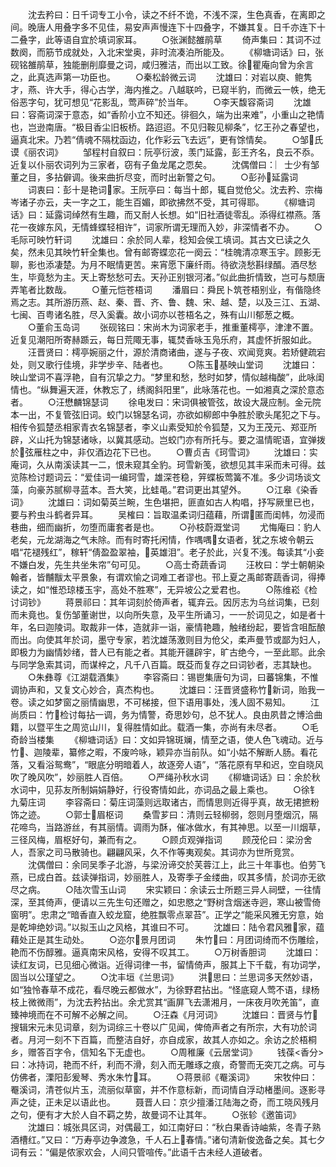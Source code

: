 <!-- { "loadSidebar": true } -->
　　沈去矜曰：日千词专工小令，读之不纤不诡，不浅不深，生色真香，在离即之间。晚唐人用叠字多不见佳，易安声声慢连下十四叠字，不嫌其复。日千亦连下十二叠字，此等语自宜於填词家耳。
　　○张渊懿雒鹃草
　　倚声集曰：其词不过数阕，而筋节成就处，入北宋堂奥，非时流凑泊所能及。
　　《柳塘词话》曰，张砚铭雒鹃草，独能删削靡曼之词，咸归雅洁，而出以工致。徐瞿庵向曾为余言之，此真选声第一功臣也。
　　○秦松龄微云词
　　沈雄曰：对岩以庾、鲍隽才，燕、许大手，得心古学，海内推之。八越联吟，已窥半豹，而微云一帙，绝无俗恶字句，犹可想见“花影乱，莺声碎”於当年。
　　○李天馥容斋词
　　沈雄曰：容斋词深于意态，如“香阶小立不知还。徘徊久，端为出来难”，小重山之艳情也，岂逊南唐。“极目香尘旧板桥。路迢迢。不见归鞍见柳条”，忆王孙之春望也，逼真北宋。乃若“倩魂不隔枕函边，化作彩云飞去远”，更有馀情矣。
　　○邹氏谟《丽农词》
　　邹程村自叙曰：阮亭衍波，羡门延露，彭王齐名，良云不忝。近复以仆丽农词列为三家者，窃有子鱼龙尾之恧矣。
　　沈偶僧曰：︳士少有邹董之目，多拈僻调。後来曲折尽变，而时出新警之句。
　　○彭孙延露词
　　词衷曰：彭十是艳词家。王阮亭曰：每当十郎，辄自觉伧父。沈去矜、宗梅岑诸子亦云，夫一字之工，能生百媚，即欲拂然不受，其可得耶。
　　《柳塘词话》曰：延露词绰然有生趣，而又耐人长想。如“旧社酒徒零乱。添得红襟燕。落花一夜嫁东风，无情蜂蝶轻相许”，词家所谓无理而入妙，非深情者不办。
　　○毛际可映竹轩词
　　沈雄曰：余於同人辈，稔知会侯工填词。其古文已读之久矣，然未见其映竹轩全集也。曾有邮寄蝶恋花一阕云：“桂魄清凉寒玉宇。顾影无聊，影也添凄楚。为月不眠情更苦。来宵愿下廉纤雨。待欲浇愁斟绿醑。酒尽愁生，毕竟愁为主。天上寄愁愁可去。天孙正别银河渚。”似此曲折情致，岂可与颓唐弄笔者比数哉。
　　○董元恺苍梧词
　　潘眉曰：舜民卜筑苍梧别业，有偕隐终焉之志。其所游历燕、赵、秦、晋、齐、鲁、魏、宋、越、楚，以及三江、五湖、七闽、百粤诸名胜，尽入奚囊。故小词亦以苍梧名之，殊有山川郁葱之概。
　　○董俞玉岛词
　　张砚铭曰：宋尚木为词家老手，推重董樗亭，津津不置。近复见潮阳所寄赫踬云，每日荒陬无事，辄焚香咏玉凫乐府，其虚怀折服如此。
　　汪晋贤曰：樗亭婉丽之什，源於清商诸曲，遂与子夜、欢闻竞爽。若矫健疏宕处，则又歌行佳境，非学步辛、陆者也。
　　○陈玉基映山堂词
　　沈雄曰：映山堂词不喜浮艳，自有沉挚之力。“梦里和愁，愁时如梦，情似越梅酸”，此咏闺情也。“纵舞遍天涯，休教忘了，绣阁斜阳里”，此咏落花也。一如湘真之深於意态者。
　　○汪懋麟锦瑟词
　　徐电发曰：宋词俱被管弦，故设大晟应制。金元院本一出，不复管弦旧词。蛟门以锦瑟名词，亦欲如柳郎中争胜於歌头尾犯之下与。相传令狐楚丞相家青衣名锦瑟者，李义山素受知於令狐楚，又为王茂元、郑亚所辟，义山托为锦瑟诸咏，以冀其感动。岂蛟门亦有所托与。要之温情昵语，宜弹拨於弦雁柱之中，非仅酒边花下已也。
　　○曹贞吉《珂雪词》
　　沈雄曰：实庵词，久从南溪读其一二，恨未窥其全豹。珂雪新笺，欲想见其丰采而未可得。兹览陈检讨题词云：“爱佳词一编珂雪，雄深苍稳，笄蝶板莺簧不准。多少词场谈文藻，向豪苏腻柳寻蓝本。吾大笑，比蛙黾。”君词更出其望外。
　　○江皋《染香词》
　　沈雄曰：词如菊英兰畹，生色堪把，匪直如古人构唱，抒写厥里已也，要与矜虫斗鹤者异耳。
　　吴榷曰：旨取温柔词归蕴藉，所谓匿而闺帏，勿浸而巷曲，细而幽折，勿堕而庸套者是也。
　　○孙枝蔚溉堂词
　　尤悔庵曰：豹人老矣，元龙湖海之气未除。而有时寄托闲情，作喁喁女语者，犹之东坡令朝云唱“花褪残红”，稼轩“倩盈盈翠袖，英雄泪”。老子於此，兴复不浅。每读其“小妾不嫌白发，先生共坐朱帘”句可见。
　　○高士奇蔬香词
　　汪枚曰：学士朝朝染翰者，皆黼黻太平景象，有谓欢愉之词难工者谬也。邗上夏之禹邮寄蔬香词，得捧读之，如“惟恐琼楼玉宇，高处不胜寒”，无异坡公之爱君也。
　　○陈维崧《检讨词钞》
　　蒋景祁曰：其年词刻於倚声者，辄弃云。因厉志为乌丝词集，已刻而未竟也。复伤邹董谢世，以向所失意，及平生所诵习，一一於词见之，如是者十年，名曰迦陵词。取裁非一体，造就非一诣，豪情艳趣，触绪纷起，要皆含咀酝酿而出。向使其年於词，墨守专家，若沈雄荡激则目为伧父，柔声曼节或鄙为妇人，即极力为幽情妙绪，昔人已有能之者。其能开疆辟宇，旷古绝今，一至此耶。此余与同学急索其词，而谋梓之，凡千八百篇。既芟而复存之曰词钞者，志其缺也。
　　○朱彝尊《江湖载酒集》
　　李容斋曰：锡鬯集唐句为词，曰蕃锦集，不惟调协声和，又复文心妙合，真杰构也。
　　沈雄曰：汪晋贤盛称竹新词，贻我一卷。读之如梦窗之丽情幽思，不可梯接，但下语用事处，浅人固不易知。
　　江尚质曰：竹检讨每拈一调，务为情警，奇思妙句，总不犹人。良由夙昔之博洽曲籍，以暨平生之周览山川，复得胜情如此。载酒一集，亦尚有未尽者。
　　○毛奇龄当楼集
　　《柳塘词话》曰：文如异锦斑斓，情至之语，使人色飞魂动。近与竹、迦陵辈，纂修之暇，不废吟咏，颖异亦当前队。如“小姑不解断人肠。看花落，又看浴鸳鸯”，“眼底分明暗着人，故逐旁人语”，“落花原有早和迟，空自晓风吹了晚风吹”，妙丽胜人百倍。
　　○严绳孙秋水词
　　《柳塘词话》曰：余於秋水词中，见荪友所制娟娟静好，行役寄情如此，亦词品之最上乘也。
　　○徐钅九菊庄词
　　李容斋曰：菊庄词藻则远取诸古，而情思则近得乎真，故无捃摭粉饰之迹。
　　○郭士眉枢词
　　桑雪芗曰：清则云轻柳弱，怨则月堕烟沉，隔花啼鸟，当路游丝，有其丽情。调雨为酥，催冰做水，有其神思。以至一川烟草，三径风梅，眉枢好句，兼而有之。
　　○顾贞观弹指词
　　顾茂伦曰：梁汾舍人，吾家之司马散骑也。翩翩风采，久不作等夷观矣。其词亦为世所竞赏。
　　沈偶僧曰：余同吴季子北游，与梁汾谛交於芙蓉江上，此三十年事也。伯劳飞燕，已成白首。兹读弹指词，妙丽胜人，及寄季子金缕曲，叹其多情，於词亦无欲尽之病。
　　○陆次雪玉山词
　　宋实颖曰：余读云士所题三异人祠壁，一往情深，至其倚声，便请以三先生句还赠之，如忠愍之“野树含烟迷寺迥，寒山被雪倚窗明”。忠肃之“暗香直入蛟龙窟，绝胜飘零点翠苔”。正学之“能采风雅无穷意，始是乾坤绝妙词。”以拟玉山之风格，其谁曰不可。
　　沈雄曰：陆令君风雅家，蕴藉处正是其生动处。
　　○迩尔景月团词
　　朱竹曰：月团词绮而不伤雕绘，艳而不伤醇雅。逼真南宋风格，安得不叹其工。
　　○万树香胆词
　　沈雄曰：读红友词，已见细心微诣。近得词律一书，留情倚声，服其上下千载，有功词学，固当以公瑾望之。
　　○沈丰垣《兰思词》
　　洪思曰：兰思词多天然妙语，如“独怜春草不成花，看尽晚云都做水”，为徐野君拈出。“怪底窥人莺不语，绿杨枝上微微雨”，为沈去矜拈出。余尤赏其“画屏飞去潇湘月，一床夜月吹羌笛”，直臻神境而在不可解不必解之间。
　　○汪森《月河词》
　　沈雄曰：晋贤与竹搜辑宋元未见词章，刻为词综三十卷以广见闻，俾倚声者之有所宗，大有功於词者。月河一刻不下百篇，而整洁自好，亦自成家，故其人亦如之。余访之於梧桐乡，赠答百字令，信知名下无虚也。
　　○周稚廉《云居堂词》
　　钱葆<香分>曰：冰持词，艳而不纤，利而不滑，刻入而无雕琢之痕，奇警而无突兀之病。可与仿佛者，溧阳彭爰琴、秀水朱竹耳。
　　○蒋景祁《罨溪词》
　　宋牧仲曰：罨溪词，清苍似片玉，流丽似草窗，并不作意标新，而词情自浮动楮墨间。逐影寻声之徒，正未足以语此也。
　　聂晋人曰：京少擅潘江陆海之奇，而工晓风残月之句，便有才大於人自不羁之势，故曼词不让其年。
　　○张轸《邀笛词》
　　沈雄曰：城张具区词，对偶最工，如江南好曰：“秋白果香诗岫紫，冬青子熟酒槽红。”又曰：“万寿亭边争渡急，千人石上春情。”诸句清新俊逸备之矣。其七夕词有云：“偏是侬家欢会，人间只管喧传。”此语千古未经人道破者。

